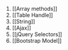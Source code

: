 

1. [[Array methods]]
2. [[Table Handle]]
3. [[String]]
4. [[Ajax]]
5. [[jQuery Selectors]]
6. [[Bootstrap Model]]


